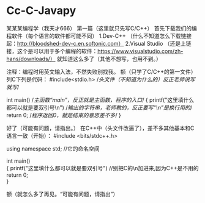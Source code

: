 # Cc-C-Javapy
某某某编程学（我天才666）
                                            第一篇（这里就只先写C/C++）
首先下载我们的编程软件（每个语言的软件都可能不同）
1.Dev-C++  （什么不知道怎么下载链接起：http://bloodshed-dev-c.en.softonic.com）
2.Visual Studio  （还是上链接，这个是可以用于多个编程的软件：https://www.visualstudio.com/zh-hans/downloads/）
就知道这么多了（其他不想写，也用不到。）

注释：编程时用英文输入法，不然失败别找我。
额（只学了C/C++的第一文件）
列C下列是代码：
#include<stdio.h>  /*头文件（不知道为什么的）反正老师说写就写*/

int main()  /*主函数“main”，反正就是主函数，程序的入口*/
{
    printf("这里填什么都可以就是要双引号\n")  /*输出的字符串，老师教的，反正要写“\n”是换行用的*/
    return 0;  /*程序返回0，就是结束的意思差不多*/
}

好了（可能有问题，请指出。）
在C++中（头文件改遍了），差不多其他基本和C语言一致（开始）：
#include <bits/stdc++.h>

using namespace std;  //它的命名空间

int main()                    
{
    printf("这里填什么都可以就是要双引号")  //别把C的\n加进来,因为C++是不用的
    return 0;                      
}

额（就怎么多了再见。“可能有问题，请指出”）
